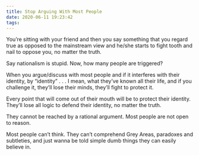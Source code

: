 ```yaml
---
title: Stop Arguing With Most People
date: 2020-06-11 19:23:42
tags:
---
```

You’re sitting with your friend and then you say something that you regard true as opposed to the mainstream view and he/she starts to fight tooth and nail to oppose you, no matter the truth.<!-- more -->

Say nationalism is stupid. Now, how many people are triggered?

When you argue/discuss with most people and if it interferes with their identity, by “identity” . . . I mean, what they’ve known all their life, and if you challenge it, they’ll lose their minds, they’ll fight to protect it.

Every point that will come out of their mouth will be to protect their identity. They’ll lose all logic to defend their identity, no matter the truth.

They cannot be reached by a rational argument. Most people are not open to reason.

Most people can’t think. They can’t comprehend Grey Areas, paradoxes and subtleties, and just wanna be told simple dumb things they can easily believe in.